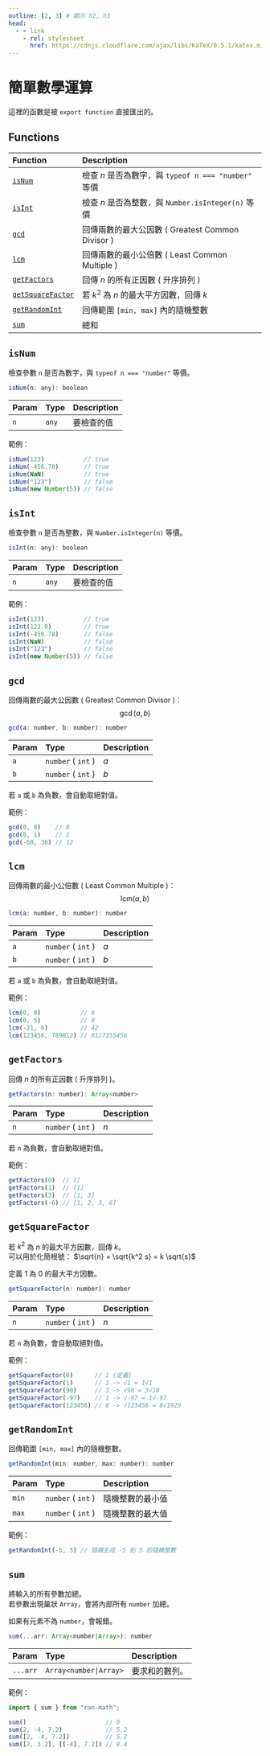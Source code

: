 ```yaml
---
outline: [2, 3] # 顯示 h2, h3
head:
  - - link
    - rel: stylesheet
      href: https://cdnjs.cloudflare.com/ajax/libs/KaTeX/0.5.1/katex.min.css # katex 語法支援
---
```


# 簡單數學運算
這裡的函數是被 `export function` 直接匯出的。

## Functions
| Function | Description |
| :- | :- |
| [`isNum`](#isint) | 檢查 $n$ 是否為數字，與 `typeof n === "number"` 等價 |
| [`isInt`](#isint) | 檢查 $n$ 是否為整數，與 `Number.isInteger(n)` 等價 |
| [`gcd`](#gcd) | 回傳兩數的最大公因數 ( Greatest Common Divisor ) |
| [`lcm`](#lcm) | 回傳兩數的最小公倍數 ( Least Common Multiple ) |
| [`getFactors`](#getfactors) | 回傳 $n$ 的所有正因數 ( 升序排列 ) |
| [`getSquareFactor`](#getsquarefactor) | 若 $k^2$ 為 $n$ 的最大平方因數，回傳 $k$ |
| [`getRandomInt`](#getrandomint) | 回傳範圍 `[min, max]` 內的隨機整數 |
| [`sum`](#sum) | 總和 |

## `isNum`
檢查參數 `n` 是否為數字，與 `typeof n === "number"` 等價。

```js
isNum(n: any): boolean
```

| Param | Type | Description |
| :- | :- | :- |
| `n` | `any` | 要檢查的值 |

範例：
```js
isNum(123)           // true
isNum(-456.78)       // true
isNum(NaN)           // true
isNum("123")         // false
isNum(new Number(5)) // false
```

## `isInt`
檢查參數 `n` 是否為整數，與 `Number.isInteger(n)` 等價。

```js
isInt(n: any): boolean
```

| Param | Type | Description |
| :- | :- | :- |
| `n` | `any` | 要檢查的值 |

範例：
```js
isInt(123)           // true
isInt(123.0)         // true
isInt(-456.78)       // false
isInt(NaN)           // false
isInt("123")         // false
isInt(new Number(5)) // false
```

## `gcd`
回傳兩數的最大公因數 ( Greatest Common Divisor )：
$$\gcd(a, b)$$

```js
gcd(a: number, b: number): number
```

| Param | Type | Description |
| :- | :- | :- |
| `a` | `number` ( `int` ) | $a$ |
| `b` | `number` ( `int` ) | $b$ |

若 `a` 或 `b` 為負數，會自動取絕對值。

範例：
```js
gcd(0, 0)    // 0
gcd(0, 1)    // 1
gcd(-60, 36) // 12
```

## `lcm`
回傳兩數的最小公倍數 ( Least Common Multiple )：
$$\text{lcm}(a, b)$$

```js
lcm(a: number, b: number): number
```

| Param | Type | Description |
| :- | :- | :- |
| `a` | `number` ( `int` ) | $a$ |
| `b` | `number` ( `int` ) | $b$ |

若 `a` 或 `b` 為負數，會自動取絕對值。

範例：
```js
lcm(0, 0)           // 0
lcm(0, 5)           // 0
lcm(-21, 6)         // 42
lcm(123456, 789012) // 8117355456
```

## `getFactors`
回傳 $n$ 的所有正因數 ( 升序排列 )。

```js
getFactors(n: number): Array<number>
```

| Param | Type | Description |
| :- | :- | :- |
| `n` | `number` ( `int` ) | $n$ |

若 `n` 為負數，會自動取絕對值。

範例：
```js
getFactors(0)  // []
getFactors(1)  // [1]
getFactors(3)  // [1, 3]
getFactors(-6) // [1, 2, 3, 6]
```

## `getSquareFactor`
若 $k^2$ 為 $n$ 的最大平方因數，回傳 $k$。<br>
可以用於化簡根號： $\sqrt{n} = \sqrt{k^2 s} = k \sqrt{s}$

定義 $1$ 為 $0$ 的最大平方因數。

```js
getSquareFactor(n: number): number
```

| Param | Type | Description |
| :- | :- | :- |
| `n` | `number` ( `int` ) | $n$ |

若 `n` 為負數，會自動取絕對值。<br>

範例：
```js
getSquareFactor(0)      // 1 (定義)
getSquareFactor(1)      // 1 -> √1 = 1√1
getSquareFactor(90)     // 3 -> √90 = 3√10
getSquareFactor(-97)    // 1 -> √-97 = 1√-97
getSquareFactor(123456) // 8 -> √123456 = 8√1929
```


## `getRandomInt`
回傳範圍 `[min, max]` 內的隨機整數。

```js
getRandomInt(min: number, max: number): number
```

| Param | Type | Description |
| :- | :- | :- |
| `min` | `number` ( `int` ) | 隨機整數的最小值 |
| `max` | `number` ( `int` ) | 隨機整數的最大值 |

範例：
```js
getRandomInt(-5, 5) // 隨機生成 -5 到 5 的隨機整數
```

## `sum`
將輸入的所有參數加總。<br>
若參數出現巢狀 `Array`，會將內部所有 `number` 加總。

如果有元素不為 `number`，會報錯。

```js
sum(...arr: Array<number|Array>): number
```

| Param | Type | Description |
| :- | :- | :- |
| `...arr` | `Array<number\|Array>` | 要求和的數列。 |

範例：
```js
import { sum } from "ran-math";

sum()                      // 0
sum(2, -4, 7.2)            // 5.2
sum([2, -4, 7.2])          // 5.2
sum([2, 3.2], [[-4], 7.2]) // 8.4
```

